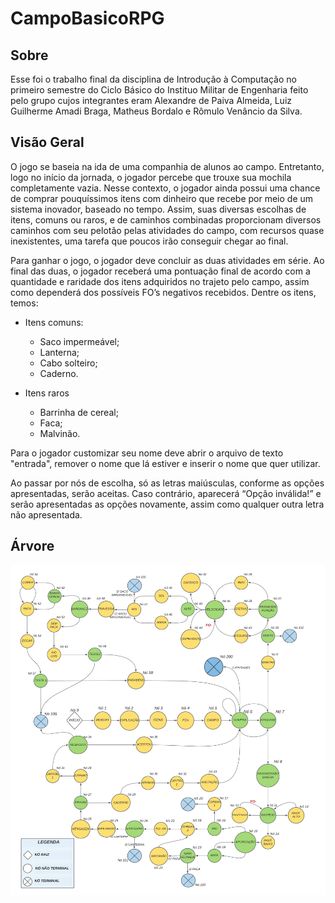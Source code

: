 # CampoBasicoRPG

## Sobre

Esse foi o trabalho final da disciplina de Introdução à Computação no primeiro semestre do Ciclo Básico do Instituo Militar de Engenharia feito pelo grupo cujos integrantes eram Alexandre de Paiva Almeida, Luiz Guilherme Amadi Braga, Matheus Bordalo e Rômulo Venâncio da Silva.

## Visão Geral
O jogo se baseia na ida de uma companhia de alunos ao campo. Entretanto, logo no início da jornada, o jogador percebe que trouxe sua mochila completamente vazia. Nesse contexto, o jogador ainda possui uma chance de comprar pouquíssimos itens com dinheiro que recebe por meio de um sistema inovador, baseado no tempo. Assim, suas diversas escolhas de itens, comuns ou raros, e de caminhos combinadas proporcionam diversos caminhos com seu pelotão pelas atividades do campo, com recursos quase inexistentes, uma tarefa que poucos irão conseguir chegar ao final.

Para ganhar o jogo, o jogador deve concluir as duas atividades em série. Ao final das duas, o jogador receberá uma pontuação final de acordo com a quantidade e raridade dos itens adquiridos no trajeto pelo campo, assim como dependerá dos possíveis FO’s negativos recebidos. Dentre os itens, temos:

- Itens comuns:
  - Saco impermeável;
  - Lanterna;
  - Cabo solteiro;
  - Caderno.

- Itens raros
  - Barrinha de cereal;
  - Faca;
  - Malvinão.

Para o jogador customizar seu nome deve abrir o arquivo de texto "entrada", remover o nome que lá estiver e inserir o nome que quer utilizar.

Ao passar por nós de escolha, só as letras maiúsculas, conforme as opções apresentadas, serão aceitas. Caso contrário, aparecerá “Opção inválida!” e serão apresentadas as opções novamente, assim como qualquer outra letra não apresentada.

## Árvore
![Fluxogrma das nós do jogo](/Fluxograma.png)
